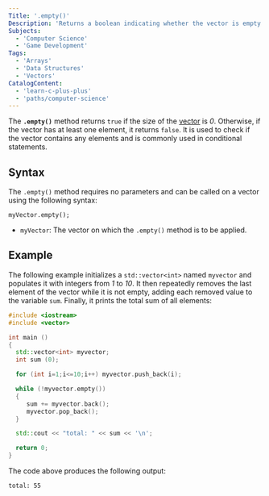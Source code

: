 ```yaml
---
Title: '.empty()'
Description: 'Returns a boolean indicating whether the vector is empty or not.'
Subjects:
  - 'Computer Science'
  - 'Game Development'
Tags:
  - 'Arrays'
  - 'Data Structures'
  - 'Vectors'
CatalogContent:
  - 'learn-c-plus-plus'
  - 'paths/computer-science'
---
```


The **`.empty()`** method returns `true` if the size of the [vector](https://www.codecademy.com/resources/docs/cpp/vectors) is _0_. Otherwise, if the vector has at least one element, it returns `false`. It is used to check if the vector contains any elements and is commonly used in conditional statements.

## Syntax

The `.empty()` method requires no parameters and can be called on a vector using the following syntax:

```pseudo
myVector.empty();
```

- `myVector`: The vector on which the `.empty()` method is to be applied.

## Example

The following example initializes a `std::vector<int>` named `myvector` and populates it with integers from _1_ to _10_. It then repeatedly removes the last element of the vector while it is not empty, adding each removed value to the variable `sum`. Finally, it prints the total sum of all elements:

```cpp
#include <iostream>
#include <vector>

int main ()
{
  std::vector<int> myvector;
  int sum (0);

  for (int i=1;i<=10;i++) myvector.push_back(i);

  while (!myvector.empty())
  {
     sum += myvector.back();
     myvector.pop_back();
  }

  std::cout << "total: " << sum << '\n';

  return 0;
}
```

The code above produces the following output:

```shell
total: 55
```

